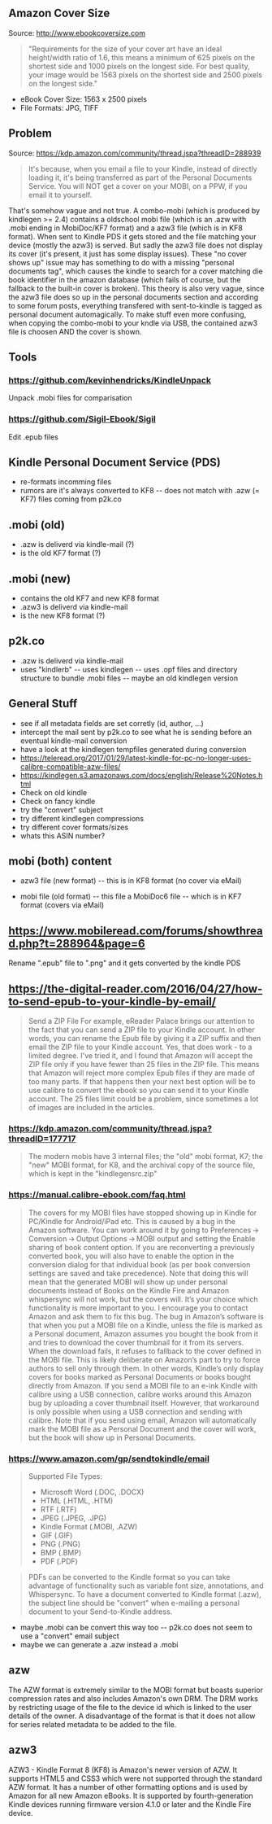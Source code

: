 
## Amazon Cover Size
Source: http://www.ebookcoversize.com
> "Requirements for the size of your cover art have an ideal height/width ratio of 1.6, this means a minimum of 625 pixels on the shortest side and 1000 pixels on the longest side. For best quality, your image would be 1563 pixels on the shortest side and 2500 pixels on the longest side."
- eBook Cover Size: 1563 x 2500 pixels
- File Formats: JPG, TIFF

## Problem
Source: https://kdp.amazon.com/community/thread.jspa?threadID=288939
> It's because, when you email a file to your Kindle, instead of directly loading it, it's being transferred as part of the Personal Documents Service. You will NOT get a cover on your MOBI, on a PPW, if you email it to yourself.

That's somehow vague and not true. A combo-mobi (which is produced by kindlegen >= 2.4) contains a oldschool mobi file (which is an .azw with .mobi ending in MobiDoc/KF7 format) and a azw3 file (which is in KF8 format). When sent to Kindle PDS it gets stored and the file matching your device (mostly the azw3) is served.
But sadly the azw3 file does not display its cover (it's present, it just has some display issues).
These "no cover shows up" issue may has something to do with a missing "personal documents tag", which causes the kindle to search for a cover matching die book identifier in the amazon database (which fails of course, but the fallback to the built-in cover is broken).
This theory is also very vague, since the azw3 file does so up in the personal documents section and according to some forum posts, everything transfered with sent-to-kindle is tagged as personal document automagically.
To make stuff even more confusing, when copying the combo-mobi to your kndle via USB, the contained azw3 file is choosen AND the cover is shown.

## Tools
### https://github.com/kevinhendricks/KindleUnpack
Unpack .mobi files for comparisation

### https://github.com/Sigil-Ebook/Sigil
Edit .epub files

## Kindle Personal Document Service (PDS)
- re-formats incomming files
- rumors are it's always converted to KF8
-- does not match with .azw (= KF7) files coming from p2k.co

## .mobi (old)
- .azw is deliverd via kindle-mail (?)
- is the old KF7 format (?)

## .mobi (new)
- contains the old KF7 and new KF8 format
- .azw3 is deliverd via kindle-mail
- is the new KF8 format (?)

## p2k.co
- .azw is deliverd via kindle-mail
- uses "kindlerb"
-- uses kindlegen
-- uses .opf files and directory structure to bundle .mobi files
-- maybe an old kindlegen version

## General Stuff
- see if all metadata fields are set corretly (id, author, ...)
- intercept the mail sent by p2k.co to see what he is sending before an eventual kindle-mail conversion
- have a look at the kindlegen tempfiles generated during conversion
- https://teleread.org/2017/01/29/latest-kindle-for-pc-no-longer-uses-calibre-compatible-azw-files/
- https://kindlegen.s3.amazonaws.com/docs/english/Release%20Notes.html
- Check on old kindle
- Check on fancy kindle
- try the "convert" subject
- try different kindlegen compressions
- try different cover formats/sizes
- whats this ASIN number?

## mobi (both) content
- azw3 file (new format)
-- this is in KF8 format (no cover via eMail)

- mobi file (old format)
-- this file a MobiDoc6 file
-- which is in KF7 format (covers via eMail)

## https://www.mobileread.com/forums/showthread.php?t=288964&page=6
Rename ".epub" file to ".png" and it gets converted by the kindle PDS

## https://the-digital-reader.com/2016/04/27/how-to-send-epub-to-your-kindle-by-email/
> Send a ZIP File
> For example, eReader Palace brings our attention to the fact that you can send a ZIP file to your Kindle account. In other words, you can rename the Epub file by giving it a ZIP suffix and then email the ZIP file to your Kindle account.
> Yes, that does work - to a limited degree. I've tried it, and I found that Amazon will accept the ZIP file only if you have fewer than 25 files in the ZIP file. This means that Amazon will reject more complex Epub files if they are made of too many parts.
> If that happens then your next best option will be to use calibre to convert the ebook so you can send it to your Kindle account.
The 25 files limit could be a problem, since sometimes a lot of images are included in the articles.

### https://kdp.amazon.com/community/thread.jspa?threadID=177717
> The modern mobis have 3 internal files; the "old" mobi format, K7; the "new" MOBI format, for K8, and the archival copy of the source file, which is kept in the "kindlegensrc.zip"

### https://manual.calibre-ebook.com/faq.html
> The covers for my MOBI files have stopped showing up in Kindle for PC/Kindle for Android/iPad etc.
> This is caused by a bug in the Amazon software. You can work around it by going to Preferences → Conversion → Output Options → MOBI output and setting the Enable sharing of book content option. If you are reconverting a previously converted book, you will also have to enable the option in the conversion dialog for that individual book (as per book conversion settings are saved and take precedence).
> Note that doing this will mean that the generated MOBI will show up under personal documents instead of Books on the Kindle Fire and Amazon whispersync will not work, but the covers will. It’s your choice which functionality is more important to you. I encourage you to contact Amazon and ask them to fix this bug.
> The bug in Amazon’s software is that when you put a MOBI file on a Kindle, unless the file is marked as a Personal document, Amazon assumes you bought the book from it and tries to download the cover thumbnail for it from its servers. When the download fails, it refuses to fallback to the cover defined in the MOBI file. This is likely deliberate on Amazon’s part to try to force authors to sell only through them. In other words, Kindle’s only display covers for books marked as Personal Documents or books bought directly from Amazon.
> If you send a MOBI file to an e-ink Kindle with calibre using a USB connection, calibre works around this Amazon bug by uploading a cover thumbnail itself. However, that workaround is only possible when using a USB connection and sending with calibre. Note that if you send using email, Amazon will automatically mark the MOBI file as a Personal Document and the cover will work, but the book will show up in Personal Documents.

### https://www.amazon.com/gp/sendtokindle/email
> Supported File Types:
> - Microsoft Word (.DOC, .DOCX)
> - HTML (.HTML, .HTM)
> - RTF (.RTF)
> - JPEG (.JPEG, .JPG)
> - Kindle Format (.MOBI, .AZW)
> - GIF (.GIF)
> - PNG (.PNG)
> - BMP (.BMP)
> - PDF (.PDF)

> PDFs can be converted to the Kindle format so you can take advantage of functionality such as variable font size, annotations, and Whispersync. To have a document converted to Kindle format (.azw), the subject line should be "convert" when e-mailing a personal document to your Send-to-Kindle address.

- maybe .mobi can be convert this way too
-- p2k.co does not seem to use a "convert" email subject
- maybe we can generate a .azw instead a .mobi

## azw
The AZW format is extremely similar to the MOBI format but boasts superior compression rates and also includes Amazon's own DRM. The DRM works by restricting usage of the file to the device id which is linked to the user details of the owner. A disadvantage of the format is that it does not allow for series related metadata to be added to the file.
    
## azw3
AZW3 - Kindle Format 8 (KF8) is Amazon's newer version of AZW. It supports HTML5 and CSS3 which were not supported through the standard AZW format. It has a number of other formatting options and is used by Amazon for all new Amazon eBooks. It is supported by fourth-generation Kindle devices running firmware version 4.1.0 or later and the Kindle Fire device.